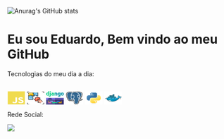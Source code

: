 
![Anurag's GitHub stats](https://github-readme-stats.vercel.app/api?username=edummap4412&show_icons=true&theme=merko)

<h1>Eu sou Eduardo, Bem vindo ao meu GitHub</h1>
<p>Tecnologias do meu dia a dia:</p>  
<div style="display: inline_block"><br>
  <img align="center" height="30" width="40" src="https://raw.githubusercontent.com/devicons/devicon/master/icons/javascript/javascript-plain.svg">
  <img align="center" height="30" width="40" src="img/framework.png">
  <img align="center" height="30" width="40"  src="img/django.png">
  <img align="center" height="30" width="40" src="https://raw.githubusercontent.com/devicons/devicon/master/icons/postgresql/postgresql-original.svg">
  <img align="center" height="30" width="40" src="https://raw.githubusercontent.com/devicons/devicon/master/icons/python/python-original.svg">
  <img align="center" height="30" width="40" src="https://raw.githubusercontent.com/devicons/devicon/master/icons/docker/docker-original.svg">
</div>
<p>Rede Social:</p>
<div> 
  <a href="https://www.linkedin.com/in/eduardo-michael404110208/" target="_blank"><img src="https://img.shields.io/badge/-LinkedIn-%230077B5?style=for-the-badge&logo=linkedin&logoColor=white" target="_blank"></a> 
</div>
